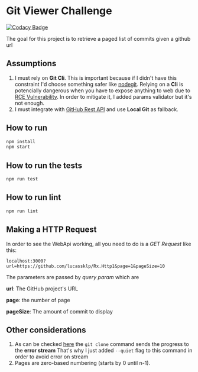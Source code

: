 # Git Viewer Challenge
[![Codacy Badge](https://app.codacy.com/project/badge/Grade/68cf1aec60d24ebab1736b4ca28083e2)](https://www.codacy.com/gh/lucassklp/git-viewer-challenge/dashboard?utm_source=github.com&amp;utm_medium=referral&amp;utm_content=lucassklp/git-viewer-challenge&amp;utm_campaign=Badge_Grade)

The goal for this project is to retrieve a paged list of commits given a github url

## Assumptions
1. I must rely on **Git Cli**. This is important because if I didn't have this constraint I'd choose something safer like [nodegit](https://github.com/nodegit/nodegit). Relying on a **Cli** is potencially dangerous when you have to expose anything to web due to [RCE Vulnerability](https://www.sciencedirect.com/topics/computer-science/remote-code-execution). In order to mitigate it, I added params validator but it's not enough.
2. I must integrate with [GitHub Rest API](https://docs.github.com/en/rest) and use **Local Git** as fallback.

## How to run

```bash
npm install
npm start
```

## How to run the tests
```bash
npm run test
```

## How to run lint
```bash
npm run lint
```

## Making a HTTP Request

In order to see the WebApi working, all you need to do is a *GET Request* like this:

```
localhost:3000?url=https://github.com/lucassklp/Rx.Http1&page=1&pageSize=10
```

The parameters are passed by *query param* which are

**url**: The GitHub project's URL

**page**: the number of page

**pageSize**: The amount of commit to display

## Other considerations
1. As can be checked [here](https://mirrors.edge.kernel.org/pub/software/scm/git/docs/git-clone.html) the ```git clone``` command sends the progress to the **error stream** That's why I just added ```--quiet``` flag to this command in order to avoid error on stream
2. Pages are zero-based numbering (starts by 0 until n-1).